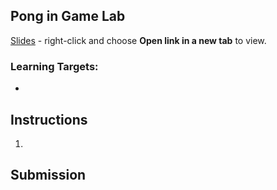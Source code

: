 [//]: # (<p><iframe src="https://douglasurner.github.io/GDP2/units/0/assignments/U0.2-pong-in-game-lab/" width="100%" height="666px"></iframe></p>)

## Pong in Game Lab



[Slides]() - right-click and choose **Open link in a new tab** to view.

### Learning Targets:

* 

## Instructions

1. 

## Submission



